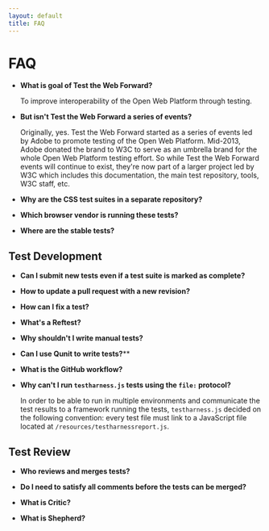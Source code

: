 ```yaml
---
layout: default
title: FAQ
---
```


FAQ
===

*   **What is goal of Test the Web Forward?**
    
    To improve interoperability of the Open Web Platform through testing.
    
*   **But isn't Test the Web Forward a series of events?**
    
    Originally, yes. Test the Web Forward started as a series of events led
    by Adobe to promote testing of the Open Web Platform. Mid-2013, Adobe donated
    the brand to W3C to serve as an umbrella brand for the whole Open Web
    Platform testing effort. So while Test the Web Forward events will continue
    to exist, they're now part of a larger project led by W3C which includes this
    documentation, the main test repository, tools, W3C staff, etc.
    
*   **Why are the CSS test suites in a separate repository?**
    
*   **Which browser vendor is running these tests?**
    
*   **Where are the stable tests?**


Test Development
----------------

*   **Can I submit new tests even if a test suite is marked as complete?**
    
*   **How to update a pull request with a new revision?**
    
*   **How can I fix a test?**

*   **What's a Reftest?**

*   **Why shouldn't I write manual tests?**

*   **Can I use Qunit to write tests?****

*   **What is the GitHub workflow?**

*   **Why can't I run `testharness.js` tests using the `file:` protocol?**
    
    In order to be able to run in multiple environments and communicate the test
    results to a framework running the tests, `testharness.js` decided on the
    following convention: every test file must link to a JavaScript file
    located at `/resources/testharnessreport.js`.

Test Review
-----------

*   **Who reviews and merges tests?**

*   **Do I need to satisfy all comments before the tests can be merged?**

*   **What is Critic?**

*   **What is Shepherd?**



